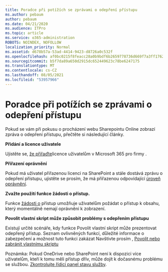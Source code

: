 ```yaml
---
title: Poradce při potížích se zprávami o odepření přístupu
ms.author: pebaum
author: pebaum
ms.date: 04/21/2020
ms.audience: ITPro
ms.topic: article
ms.service: o365-administration
ROBOTS: NOINDEX, NOFOLLOW
localization_priority: Normal
ms.assetid: d678b57a-53ad-4414-9423-d8726a0c532f
ms.openlocfilehash: af0bc0215f8feacc28a0b9bdf6b2659778736d669f7a3ff17628401e23d5fb6f
ms.sourcegitcommit: b5f7da89a650d2915dc652449623c78be6247175
ms.translationtype: MT
ms.contentlocale: cs-CZ
ms.lasthandoff: 08/05/2021
ms.locfileid: "53957966"
---
```

# <a name="troubleshoot-access-denied-messages"></a>Poradce při potížích se zprávami o odepření přístupu

Pokud se vám při pokusu o procházení webu Sharepointu Online zobrazí zpráva o odepření přístupu, přečtěte si následující články.

**Přidání a licence uživatele**

Ujistěte se, [že přiřaďte](https://docs.microsoft.com/microsoft-365/admin/add-users/add-users)licence uživatelům v Microsoft 365 pro firmy .

**Přiřazení oprávnění**

Pokud má uživatel přiřazenou licenci na SharePoint a stále dostává zprávu o odepření přístupu, ujistěte se prosím, že má přiřazenou odpovídající [úroveň oprávnění](https://docs.microsoft.com/sharepoint/understanding-permission-levels).

**Zvažte použití funkce žádosti o přístup.**

Funkce [žádosti o](https://support.office.com/article/Set-up-and-manage-access-requests-94B26E0B-2822-49D4-929A-8455698654B3) přístup umožňuje uživatelům požádat o přístup k obsahu, který momentálně nemají oprávnění k zobrazení. 

**Povolit vlastní skript může způsobit problémy s odepřením přístupu**

Existují určité scénáře, kdy funkce Povolit vlastní skript může prezentovat odepřený přístup. Seznam ovlivněných funkcí, důležité informace o zabezpečení a možnost tuto funkci zakázat Navštivte prosím , [Povolit nebo zabránit vlastnímu skriptu](https://docs.microsoft.com/sharepoint/allow-or-prevent-custom-script)

Poznámka: Pokud OneDrive nebo SharePoint není k dispozici více uživatelům, kteří k tomu měli přístup dřív, může dojít k dočasnému problému se službou. [Zkontrolujte řídicí panel stavu služby](https://portal.office.com/adminportal/home#/servicehealth).


  

